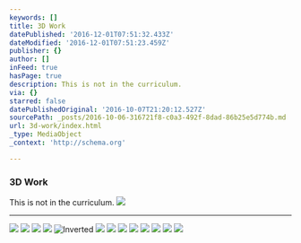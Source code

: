 ```yaml
---
keywords: []
title: 3D Work
datePublished: '2016-12-01T07:51:32.433Z'
dateModified: '2016-12-01T07:51:23.459Z'
publisher: {}
author: []
inFeed: true
hasPage: true
description: This is not in the curriculum.
via: {}
starred: false
datePublishedOriginal: '2016-10-07T21:20:12.527Z'
sourcePath: _posts/2016-10-06-316721f8-c0a3-492f-8dad-86b25e5d774b.md
url: 3d-work/index.html
_type: MediaObject
_context: 'http://schema.org'

---
```

### 3D Work

This is not in the curriculum.
![](https://s3-us-west-2.amazonaws.com/the-grid-img/p/3d30ca9693fd45bc7d36a5cb7ef6f8c88e444c5e.jpg)

---

![](https://the-grid-user-content.s3-us-west-2.amazonaws.com/54ad112a-16de-4fdb-ac86-a596c6ee5e81.jpg)
![](https://the-grid-user-content.s3-us-west-2.amazonaws.com/48de3ef7-4d81-42b3-bbb5-caf2698225b7.jpg)
![](https://s3-us-west-2.amazonaws.com/the-grid-img/p/c0b79af563f010fec507a9e2b219c5f4c1089ca1.jpg)
![](https://the-grid-user-content.s3-us-west-2.amazonaws.com/64eb31ee-571d-4e87-ba57-cf1bcf099eff.jpg)
![Inverted](https://the-grid-user-content.s3-us-west-2.amazonaws.com/cbbc7b66-c3f5-4427-8f3d-ecfae4a04704.jpg)
![](https://the-grid-user-content.s3-us-west-2.amazonaws.com/ccc582a2-0398-44e3-b123-aaaf71cb8c63.jpg)
![](https://the-grid-user-content.s3-us-west-2.amazonaws.com/8cdbf642-790e-47aa-8924-49b09e55d226.jpg)
![](https://the-grid-user-content.s3-us-west-2.amazonaws.com/c0505109-d39d-4f41-83dd-3d8b8583613c.jpg)
![](https://s3-us-west-2.amazonaws.com/the-grid-img/p/024fa2097e13de60137ffb2c266e55cedbe760ac.jpg)
![](https://the-grid-user-content.s3-us-west-2.amazonaws.com/5445cbb4-75b8-4fbe-8e4f-4bca56654001.jpg)
![](https://the-grid-user-content.s3-us-west-2.amazonaws.com/0f72ae43-dff3-4f96-959d-1aa4f81717fc.jpg)
![](https://the-grid-user-content.s3-us-west-2.amazonaws.com/871f58bb-87d4-41ef-8c5c-4d30cae2ada1.jpg)
![](https://the-grid-user-content.s3-us-west-2.amazonaws.com/521fee21-c934-420a-84dd-ce0a4adeff08.jpg)